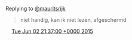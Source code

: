 Replying to [@mauritsrijk](https://twitter.com/mauritsrijk/status/605744526343479296)

> niet handig, kan ik niet lezen, afgeschermd

<img src="../../media/tweet.ico" width="12" /> [Tue Jun 02 21:37:00 +0000 2015](https://twitter.com/DromerDenker/status/605850626883321856)